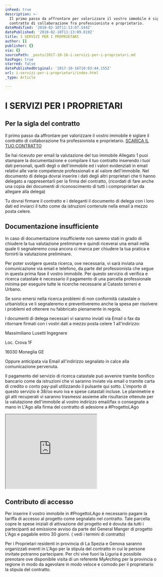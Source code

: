 ```yaml
---
inFeed: true
description: >-
  Il primo passo da affrontare per valorizzare il vostro immobile è siglare il
  contratto di collaborazione fra professionista e proprietario.
dateModified: '2018-02-10T11:13:07.544Z'
datePublished: '2018-02-10T11:13:09.819Z'
title: I SERVIZI PER I PROPRIETARI
author: []
publisher: {}
via: {}
sourcePath: _posts/2017-10-16-i-servizi-per-i-proprietari.md
hasPage: true
starred: false
datePublishedOriginal: '2017-10-16T10:03:44.155Z'
url: i-servizi-per-i-proprietari/index.html
_type: Article

---
```

# I SERVIZI PER I PROPRIETARI

## Per la sigla del contratto

Il primo passo da affrontare per valorizzare il vostro immobile è siglare il contratto di collaborazione fra professionista e proprietario.
[SCARICA IL TUO CONTRATTO][0]

Se hai ricevuto per email la valutazione del tuo immobile Allegato 1 puoi stampare la documentazione e compilare il tuo contratto inserendo i tuoi dati personali, quelli degli o dell'immobile ed i valori evidenziati in email relativi alle varie competenze professionali e al valore dell'immobile. Nel documento di delega dovrai inserire i dati degli altri proprietari che ti hanno delegato a rappresentarli per la firma del contratto, (ricordati di fare anche una copia dei documenti di riconoscimento di tutti i comproprietari da allegare alla delega)

Tu dovrai firmare il contratto e i deleganti il documento di delega con i loro dati ed inviarci il tutto come da istruzioni contenute nella email a mezzo posta celere.

## Documentazione insufficiente

In caso di documentazione insufficiente non saremo stati in grado di chiudere la tua valutazione preliminare e quindi riceverai una email nella quale ti segnaleremo cosa ancora ci manca per chiudere la tua pratica e fornirti la valutazione preliminare.

Per poter svolgere questa ricerca, ove necessaria, vi sarà inviata una comunicazione via email e telefono, da parte del professionista che segue in questa prima fase il vostro immobile. Per questo servizio di verifica e ricerca catastale è necessario il pagamento di una parcella professionale minima per eseguire tutte le ricerche necessarie al Catasto terreni e Urbano.

Se sono emersi nella ricerca problemi di non conformità catastale o urbanistica ve li segnaleremo e preventiveremo anche la spesa per risolvere i problemi ed ottenere nu fabbricato pienamente in regola.

I documenti di delega necessari vi saranno inviati via Email o fax da ritornare firmati con i vostri dati a mezzo posta celere 1 all'indirizzo:

Massimiliano Lusetti Ingegnere

Loc. Crova 1F

16030 Moneglia GE

Oppure anticipata via Email all'indirizzo segnalato in calce alla comunicazione pervenuta.

Il pagamento del servizio di ricerca catastale può avvenire tramite bonifico bancario come da istruzioni che vi saranno inviate via email o tramite carta di credito o conto pay-pall utilizzando il pulsante qui sotto. L'importo di questo servizio è 38/oo euro iva e spese catastali incluse. Le planimetrie e gli atti recuperati vi saranno trasmessi assieme alle risultanze ottenute per la valutazione dell'immobile al vostro indirizzo email/fax o consegnate a mano in L'Ago alla firma del contratto di adesione a \#ProgettoLAgo

<iframe src="https://the-grid.github.io/ed-userhtml/?g=eJyNkdtKAzEQhu_7FEPuu9EbQekWSsFTi_RC9HLJJtnd0ZxIZt3uG_kevpjZliKKiJAhM4H5__kyi8ZHC0ISeleyjiikK86HYSiCGIMwhfSWyxbnNTo-6DrJyMBq6rwqWfCJGJCIraaSVeQDW84W6EJPQGPQWRCV0o6BEzZX0ioGb8L0Oa_SfC8Nyte_W7psoVVV90TeVfjVf3F_efu02V6vNs-rh58aaEWrGaQof2Py9YuWlA5oSNXdI88HeU1uiuw1Oj-s19X2pmixYVD7qHQs2dlpqNTXFjO5MBl7J8adMPDxDmimn_HKQxQB86Uhoeyjh6AjBNGKqPNbI2LCU-mdQaeLA4Btj4rfHP_NgDzvhgfca3Mce0BFXcnOGXQa246mNNvwaePL2SdQPa1O" height="244" style=""></iframe>

## Contributo di accesso

Per inserire il vostro immobile in \#ProgettoLAgo è necessario pagare la tariffa di accesso al progetto come segnalato nel contratto. Tale parcella copre le spese iniziali di attivazione del progetto ed è dovuta da tutti i partecipanti ad emissione avviso da parte del General Manger di progetto L'Ago e pagabile entro 30 giorni. ( vedi i termini di contratto)

Per i Proprietari residenti in provincia di La Spezia e Genova saranno organizzati eventi in L'Ago per la stipula del contratto in cui le persone invitate potranno partecipare. Per chi vive fuori la Liguria è possibile prenotare ove disponibile visita di un referente MyArching per la provincia o regione in modo da agevolare in modo veloce e comodo per il proprietario la stipula del contratto.

[0]: https://1drv.ms/f/s!AtM02Wu_Fo4oiTjNNekkJYJ13TLt